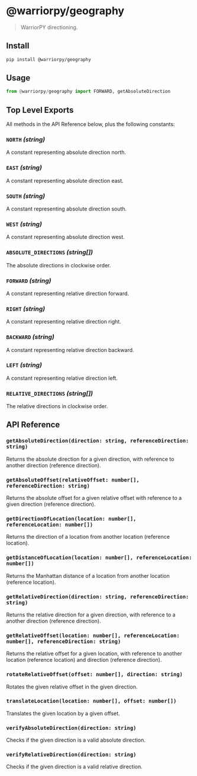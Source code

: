# @warriorpy/geography

> WarriorPY directioning.

## Install

```sh
pip install @warriorpy/geography
```

## Usage

```python
from @warriorpy/geography import FORWARD, getAbsoluteDirection  
```

## Top Level Exports

All methods in the API Reference below, plus the following constants:

### `NORTH` _(string)_

A constant representing absolute direction north.

### `EAST` _(string)_

A constant representing absolute direction east.

### `SOUTH` _(string)_

A constant representing absolute direction south.

### `WEST` _(string)_

A constant representing absolute direction west.

### `ABSOLUTE_DIRECTIONS` _(string[])_

The absolute directions in clockwise order.

### `FORWARD` _(string)_

A constant representing relative direction forward.

### `RIGHT` _(string)_

A constant representing relative direction right.

### `BACKWARD` _(string)_

A constant representing relative direction backward.

### `LEFT` _(string)_

A constant representing relative direction left.

### `RELATIVE_DIRECTIONS` _(string[])_

The relative directions in clockwise order.

## API Reference

### `getAbsoluteDirection(direction: string, referenceDirection: string)`

Returns the absolute direction for a given direction, with reference to another
direction (reference direction).

### `getAbsoluteOffset(relativeOffset: number[], referenceDirection: string)`

Returns the absolute offset for a given relative offset with reference to a
given direction (reference direction).

### `getDirectionOfLocation(location: number[], referenceLocation: number[])`

Returns the direction of a location from another location (reference location).

### `getDistanceOfLocation(location: number[], referenceLocation: number[])`

Returns the Manhattan distance of a location from another location (reference
location).

### `getRelativeDirection(direction: string, referenceDirection: string)`

Returns the relative direction for a given direction, with reference to a
another direction (reference direction).

### `getRelativeOffset(location: number[], referenceLocation: number[], referenceDirection: string)`

Returns the relative offset for a given location, with reference to another
location (reference location) and direction (reference direction).

### `rotateRelativeOffset(offset: number[], direction: string)`

Rotates the given relative offset in the given direction.

### `translateLocation(location: number[], offset: number[])`

Translates the given location by a given offset.

### `verifyAbsoluteDirection(direction: string)`

Checks if the given direction is a valid absolute direction.

### `verifyRelativeDirection(direction: string)`

Checks if the given direction is a valid relative direction.
